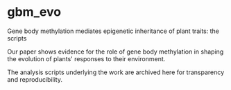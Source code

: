# gbm_evo
Gene body methylation mediates epigenetic inheritance of plant traits: the scripts

Our paper shows evidence for the role of gene body methylation in shaping the evolution of plants' responses to their environment.  

The analysis scripts underlying the work are archived here for transparency and reproducibility.
